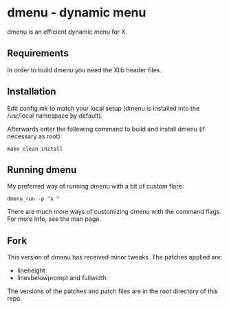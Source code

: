 dmenu - dynamic menu
====================
dmenu is an efficient dynamic menu for X.


Requirements
------------
In order to build dmenu you need the Xlib header files.


Installation
------------
Edit config.mk to match your local setup (dmenu is installed into
the /usr/local namespace by default).

Afterwards enter the following command to build and install dmenu
(if necessary as root):

    make clean install


Running dmenu
-------------
My preferred way of running dmenu with a bit of custom flare:

    dmenu_run -p "λ "

There are much more ways of customizing dmenu with the command flags. For more info, see the man page.

Fork
----
This version of dmenu has received minor tweaks. The patches applied are:

* lineheight
* linesbelowprompt and fullwidth

The versions of the patches and patch files are in the root directory of this repo.
